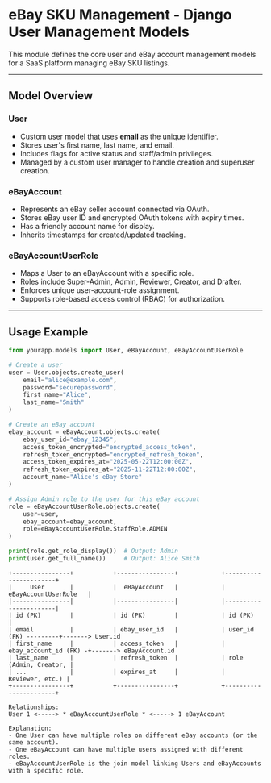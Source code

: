 # eBay SKU Management - Django User Management Models

This module defines the core user and eBay account management models
for a SaaS platform managing eBay SKU listings.

---

## Model Overview

### User
- Custom user model that uses **email** as the unique identifier.
- Stores user's first name, last name, and email.
- Includes flags for active status and staff/admin privileges.
- Managed by a custom user manager to handle creation and superuser creation.

### eBayAccount
- Represents an eBay seller account connected via OAuth.
- Stores eBay user ID and encrypted OAuth tokens with expiry times.
- Has a friendly account name for display.
- Inherits timestamps for created/updated tracking.

### eBayAccountUserRole
- Maps a User to an eBayAccount with a specific role.
- Roles include Super-Admin, Admin, Reviewer, Creator, and Drafter.
- Enforces unique user-account-role assignment.
- Supports role-based access control (RBAC) for authorization.

---

## Usage Example

```python
from yourapp.models import User, eBayAccount, eBayAccountUserRole

# Create a user
user = User.objects.create_user(
    email="alice@example.com",
    password="securepassword",
    first_name="Alice",
    last_name="Smith"
)

# Create an eBay account
ebay_account = eBayAccount.objects.create(
    ebay_user_id="ebay_12345",
    access_token_encrypted="encrypted_access_token",
    refresh_token_encrypted="encrypted_refresh_token",
    access_token_expires_at="2025-05-22T12:00:00Z",
    refresh_token_expires_at="2025-11-22T12:00:00Z",
    account_name="Alice's eBay Store"
)

# Assign Admin role to the user for this eBay account
role = eBayAccountUserRole.objects.create(
    user=user,
    ebay_account=ebay_account,
    role=eBayAccountUserRole.StaffRole.ADMIN
)

print(role.get_role_display())  # Output: Admin
print(user.get_full_name())     # Output: Alice Smith

```

```
+----------------+           +----------------+            +-----------------------+
|     User       |           |  eBayAccount   |            | eBayAccountUserRole   |
|----------------|           |----------------|            |-----------------------|
| id (PK)        |           | id (PK)        |            | id (PK)               |
| email          |           | ebay_user_id   |            | user_id (FK) ---------+-------> User.id
| first_name     |           | access_token   |            | ebay_account_id (FK) -+-------> eBayAccount.id
| last_name      |           | refresh_token  |            | role (Admin, Creator, |
| ...            |           | expires_at     |            |       Reviewer, etc.) |
+----------------+           +----------------+            +-----------------------+

Relationships:
User 1 <-----> * eBayAccountUserRole * <-----> 1 eBayAccount

Explanation:
- One User can have multiple roles on different eBay accounts (or the same account).
- One eBayAccount can have multiple users assigned with different roles.
- eBayAccountUserRole is the join model linking Users and eBayAccounts with a specific role.
```